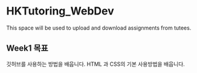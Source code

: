 # HKTutoring_WebDev

This space will be used to upload and download assignments from tutees.

## Week1 목표
깃허브를 사용하는 방법을 배웁니다.
HTML 과 CSS의 기본 사용방법을 배웁니다.
